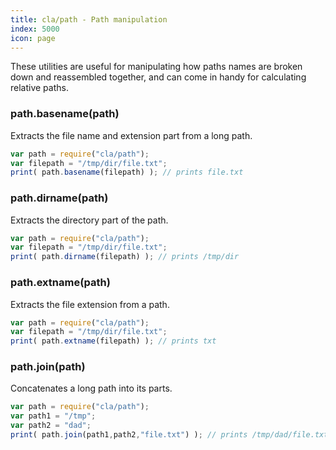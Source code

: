 ```yaml
---
title: cla/path - Path manipulation
index: 5000
icon: page
---
```


These utilities are useful for manipulating how paths names are broken down and reassembled together, and can come in
handy for calculating relative paths.

### path.basename(path)

Extracts the file name and extension part from a long path.

```javascript
var path = require("cla/path");
var filepath = "/tmp/dir/file.txt";
print( path.basename(filepath) ); // prints file.txt
```

### path.dirname(path)

Extracts the directory part of the path.

```javascript
var path = require("cla/path");
var filepath = "/tmp/dir/file.txt";
print( path.dirname(filepath) ); // prints /tmp/dir
```

### path.extname(path)

Extracts the file extension from a path.

```javascript
var path = require("cla/path");
var filepath = "/tmp/dir/file.txt";
print( path.extname(filepath) ); // prints txt
```

### path.join(path)

Concatenates a long path into its parts.

```javascript
var path = require("cla/path");
var path1 = "/tmp";
var path2 = "dad";
print( path.join(path1,path2,"file.txt") ); // prints /tmp/dad/file.txt
```
